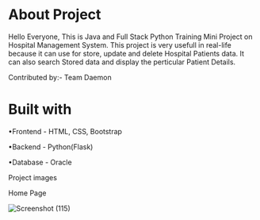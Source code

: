 # About Project

Hello Everyone, This is Java and Full Stack Python Training Mini Project on Hospital Management System. This project is very usefull in real-life because it can use for store, update and delete Hospital Patients data. It can also search Stored data and display the perticular Patient Details.

Contributed by:- Team Daemon

# Built with

•Frontend - HTML, CSS, Bootstrap

•Backend - Python(Flask)

•Database - Oracle

Project images

Home Page

![Screenshot (115)](https://user-images.githubusercontent.com/111383966/221428485-f8cf90e5-4cc6-4da0-9c41-4bc0045a32aa.png)
